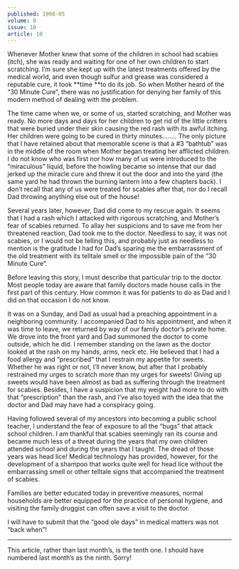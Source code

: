 ```yaml
---
published: 1998-05
volume: 0
issue: 10
article: 10
---
```

Whenever Mother knew that some of the children in school had scabies (itch), she was ready and waiting for one of her own children to start scratching. I’m sure she kept up with the latest treatments offered by the medical world, and even though sulfur and grease was considered a reputable cure, it took **time **to do its job. So when Mother heard of the “30 Minute Cure”, there was no justification for denying her family of this modern method of dealing with the problem.

The time came when we, or some of us, started scratching, and Mother was ready. No more days and days for her children to get rid of the little critters that were buried under their skin causing the red rash with its awful itching. Her children were going to be cured in thirty minutes........ The only picture that I have retained about that memorable scene is that a #3 “bathtub” was in the middle of the room when Mother began treating her afflicted children. I do not know who was first nor how many of us were introduced to the “miraculous” liquid, before the howling became so intense that our dad jerked up the miracle cure and threw it out the door and into the yard (the same yard he had thrown the burning lantern into a few chapters back). I don’t recall that any of us were treated for scabies after that, nor do I recall Dad throwing anything else out of the house!

Several years later, however, Dad did come to my rescue again. It seems that I had a rash which I attacked with rigorous scratching, and Mother’s fear of scabies returned. To allay her suspicions and to save me from her threatened reaction, Dad took me to the doctor. Needless to say, it was not scabies, or I would not be telling this, and probably just as needless to mention is the gratitude I had for Dad’s sparing me the embarrassment of the old treatment with its telltale smell or the impossible pain of the “30 Minute Cure”.

Before leaving this story, I must describe that particular trip to the doctor. Most people today are aware that family doctors made house calls in the first part of this century. How common it was for patients to do as Dad and I did on that occasion I do not know.

It was on a Sunday, and Dad as usual had a preaching appointment in a neighboring community. I accompanied Dad to his appointment, and when it was time to leave, we returned by way of our family doctor’s private home. We drove into the front yard and Dad summoned the doctor to come outside, which he did. I remember standing on the lawn as the doctor looked at the rash on my hands, arms, neck etc. He believed that I had a food allergy and “prescribed” that I restrain my appetite for sweets. Whether he was right or not, I’ll never know, but after that I probably restrained my urges to scratch more than my urges for sweets! Giving up sweets would have been almost as bad as suffering through the treatment for scabies. Besides, I have a suspicion that my weight had more to do with that “prescription” than the rash, and I’ve also toyed with the idea that the doctor and Dad may have had a conspiracy going.

Having followed several of my ancestors into becoming a public school teacher, I understand the fear of exposure to all the “bugs” that attack school children. I am thankful that scabies seemingly ran its course and became much less of a threat during the years that my own children attended school and during the years that I taught. The dread of those years was head lice! Medical technology has provided, however, for the development of a shampoo that works quite well for head lice without the embarrassing smell or other telltale signs that accompanied the treatment of scabies.

Families are better educated today in preventive measures, normal households are better equipped for the practice of personal hygiene, and visiting the family druggist can often save a visit to the doctor.

I will have to submit that the “good ole days” in medical matters was not “back when”!


---- 
This article, rather than last month’s, is the tenth one. I should have numbered last month’s as the ninth. Sorry!